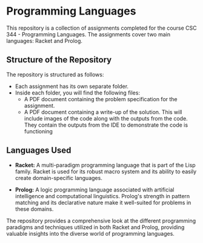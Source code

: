 # Programming Languages

This repository is a collection of assignments completed for the course CSC 344 - Programming Languages. The assignments cover two main languages: Racket and Prolog. 

## Structure of the Repository

The repository is structured as follows:

- Each assignment has its own separate folder.
- Inside each folder, you will find the following files:
  - A PDF document containing the problem specification for the assignment.
  - A PDF document containing a write-up of the solution. This will include images of the code along with the outputs from the code. They contain the outputs from the IDE to demonstrate the code is functioning

## Languages Used

- **Racket:** A multi-paradigm programming language that is part of the Lisp family. Racket is used for its robust macro system and its ability to easily create domain-specific languages.

- **Prolog:** A logic programming language associated with artificial intelligence and computational linguistics. Prolog's strength in pattern matching and its declarative nature make it well-suited for problems in these domains.

The repository provides a comprehensive look at the different programming paradigms and techniques utilized in both Racket and Prolog, providing valuable insights into the diverse world of programming languages.
